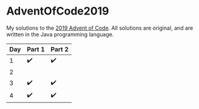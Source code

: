 # AdventOfCode2019

My solutions to the [2019 Advent of Code](https://adventofcode.com/2019). All solutions are original, and are written in the Java programming language.

Day | Part 1 | Part 2
:------------ | :-------------| :-------------|
1 | :heavy_check_mark: |  :heavy_check_mark:
2 |  |  
3 | :heavy_check_mark: |  :heavy_check_mark:
4 | :heavy_check_mark: |  :heavy_check_mark:
